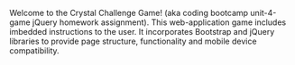 Welcome to the Crystal Challenge Game! (aka coding bootcamp unit-4-game jQuery homework assignment).  This web-application game includes imbedded instructions to the user.  It incorporates Bootstrap and jQuery libraries to provide page structure, functionality and mobile device compatibility.
